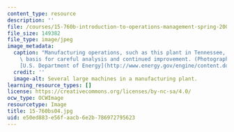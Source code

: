 ```yaml
---
content_type: resource
description: ''
file: /courses/15-760b-introduction-to-operations-management-spring-2004/e50ed883e56faacb6e2b786972795623_15-760bs04.jpg
file_size: 149382
file_type: image/jpeg
image_metadata:
  caption: "Manufacturing operations, such as this plant in Tennessee, can be the\
    \ basis for careful analysis and continued improvement. (Photograph courtesy of\_\
    [U.S. Department of Energy](http://www.energy.gov/engine/content.do).)"
  credit: ''
  image-alt: Several large machines in a manufacturing plant.
learning_resource_types: []
license: https://creativecommons.org/licenses/by-nc-sa/4.0/
ocw_type: OCWImage
resourcetype: Image
title: 15-760bs04.jpg
uid: e50ed883-e56f-aacb-6e2b-786972795623
---
```

